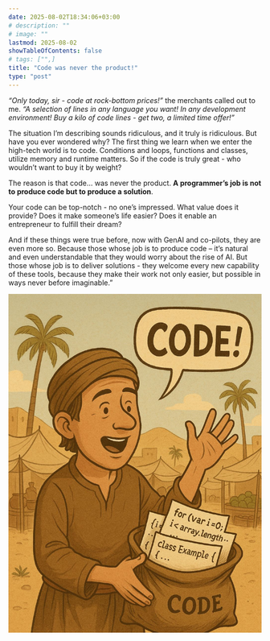 ```yaml
---
date: 2025-08-02T18:34:06+03:00
# description: ""
# image: ""
lastmod: 2025-08-02
showTableOfContents: false
# tags: ["",]
title: "Code was never the product!"
type: "post"
---
```



*“Only today, sir - code at rock-bottom prices!”* the merchants called out to me. *“A selection of lines in any language you want! In any development environment! Buy a kilo of code lines - get two, a limited time offer!”*

The situation I’m describing sounds ridiculous, and it truly is ridiculous. But have you ever wondered why? The first thing we learn when we enter the high-tech world is to code. Conditions and loops, functions and classes, utilize memory and runtime matters. So if the code is truly great - who wouldn’t want to buy it by weight?

The reason is that code… was never the product. **A programmer’s job is not to produce code but to produce a solution**.

Your code can be top-notch - no one’s impressed. What value does it provide? Does it make someone’s life easier? Does it enable an entrepreneur to fulfill their dream?

And if these things were true before, now with GenAI and co-pilots, they are even more so. Because those whose job is to produce code – it’s natural and even understandable that they would worry about the rise of AI. But those whose job is to deliver solutions - they welcome every new capability of these tools, because they make their work not only easier, but possible in ways never before imaginable.”

![alt text](code_market.jpeg)